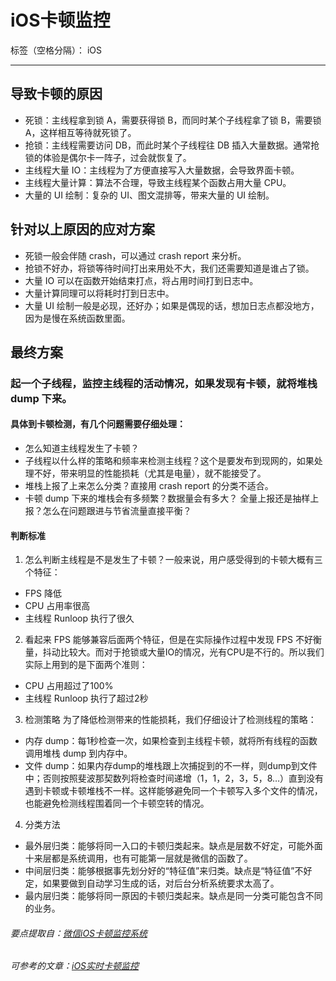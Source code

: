 ﻿# iOS卡顿监控

标签（空格分隔）： iOS

---

## 导致卡顿的原因
- 死锁：主线程拿到锁 A，需要获得锁 B，而同时某个子线程拿了锁 B，需要锁 A，这样相互等待就死锁了。
- 抢锁：主线程需要访问 DB，而此时某个子线程往 DB 插入大量数据。通常抢锁的体验是偶尔卡一阵子，过会就恢复了。
- 主线程大量 IO：主线程为了方便直接写入大量数据，会导致界面卡顿。
- 主线程大量计算：算法不合理，导致主线程某个函数占用大量 CPU。
- 大量的 UI 绘制：复杂的 UI、图文混排等，带来大量的 UI 绘制。

## 针对以上原因的应对方案
- 死锁一般会伴随 crash，可以通过 crash report 来分析。
- 抢锁不好办，将锁等待时间打出来用处不大，我们还需要知道是谁占了锁。
- 大量 IO 可以在函数开始结束打点，将占用时间打到日志中。
- 大量计算同理可以将耗时打到日志中。
- 大量 UI 绘制一般是必现，还好办；如果是偶现的话，想加日志点都没地方，因为是慢在系统函数里面。

## 最终方案
### 起一个子线程，监控主线程的活动情况，如果发现有卡顿，就将堆栈 dump 下来。

#### 具体到卡顿检测，有几个问题需要仔细处理：

- 怎么知道主线程发生了卡顿？
- 子线程以什么样的策略和频率来检测主线程？这个是要发布到现网的，如果处理不好，带来明显的性能损耗（尤其是电量），就不能接受了。
- 堆栈上报了上来怎么分类？直接用 crash report 的分类不适合。
-  卡顿 dump 下来的堆栈会有多频繁？数据量会有多大？
全量上报还是抽样上报？怎么在问题跟进与节省流量直接平衡？

#### 判断标准
1. 怎么判断主线程是不是发生了卡顿？一般来说，用户感受得到的卡顿大概有三个特征：
- FPS 降低
- CPU 占用率很高
- 主线程 Runloop 执行了很久

2. 看起来 FPS 能够兼容后面两个特征，但是在实际操作过程中发现 FPS 不好衡量，抖动比较大。而对于抢锁或大量IO的情况，光有CPU是不行的。所以我们实际上用到的是下面两个准则：
- CPU 占用超过了100%
- 主线程 Runloop 执行了超过2秒

3. 检测策略
为了降低检测带来的性能损耗，我们仔细设计了检测线程的策略：
- 内存 dump：每1秒检查一次，如果检查到主线程卡顿，就将所有线程的函数调用堆栈 dump 到内存中。
- 文件 dump：如果内存dump的堆栈跟上次捕捉到的不一样，则dump到文件中；否则按照斐波那契数列将检查时间递增（1，1，2，3，5，8…）直到没有遇到卡顿或卡顿堆栈不一样。这样能够避免同一个卡顿写入多个文件的情况，也能避免检测线程围着同一个卡顿空转的情况。

4. 分类方法
- 最外层归类：能够将同一入口的卡顿归类起来。缺点是层数不好定，可能外面十来层都是系统调用，也有可能第一层就是微信的函数了。
- 中间层归类：能够根据事先划分好的“特征值”来归类。缺点是“特征值”不好定，如果要做到自动学习生成的话，对后台分析系统要求太高了。
- 最内层归类：能够将同一原因的卡顿归类起来。缺点是同一分类可能包含不同的业务。

###### 要点提取自：[微信iOS卡顿监控系统][1]
###### 可参考的文章：[iOS实时卡顿监控][2]

[1]: http://mp.weixin.qq.com/s?__biz=MzAwNDY1ODY2OQ==&mid=207890859&idx=1&sn=e98dd604cdb854e7a5808d2072c29162&scene=21#wechat_redirect
[2]: http://www.tanhao.me/code/151113.html/




